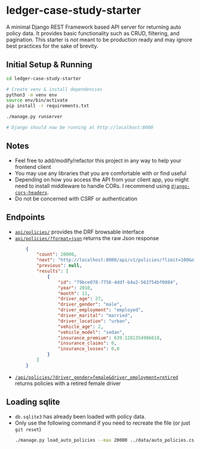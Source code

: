 # ledger-case-study-starter

A minimal Django REST Framework based API server for returning auto policy data. It provides basic functionality such as
CRUD, filtering, and pagination. This starter is _not_ meant to be production ready and may ignore best practices for
the sake of brevity.

## Initial Setup & Running

```bash
cd ledger-case-study-starter

# Create venv & install dependencies
python3 -m venv env
source env/bin/activate
pip install -r requirements.txt

./manage.py runserver

# Django should now be running at http://localhost:8000
```

## Notes

* Feel free to add/modify/refactor this project in any way to help your frontend client
* You may use any libraries that you are comfortable with or find useful
* Depending on how you access the API from your client app, you might need to install middleware to handle CORs. I
  recommend using [`django-cors-headers`](https://pypi.org/project/django-cors-headers/).
* Do not be concerned with CSRF or authentication

## Endpoints

* [`api/policies/`](http://localhost:8000/api/policies/) provides the DRF browsable interface
* [`api/policies/?format=json`](http://localhost:8000/api/policies/?format=json) returns the raw Json response
  ```json 
      {
          "count": 20000,
          "next": "http://localhost:8000/api/v1/policies/?limit=100&offset=100",
          "previous": null,
          "results": [
              {
                  "id": "79bce078-7756-4ddf-b4a2-563754bf0084",
                  "year": 2010,
                  "month": 11,
                  "driver_age": 27,
                  "driver_gender": "male",
                  "driver_employment": "employed",
                  "driver_marital": "married",
                  "driver_location": "urban",
                  "vehicle_age": 2,
                  "vehicle_model": "sedan",
                  "insurance_premium": 639.1281354986618,
                  "insurance_claims": 0,
                  "insurance_losses": 0.0
              }
          ]
      }
  ```
* [`/api/policies/?driver_gender=female&driver_employment=retired`](http://localhost:8000/api/policies/?driver_gender=female&driver_employment=retired) returns policies with a
  retired female driver

## Loading sqlite

* `db.sqlite3` has already been loaded with policy data.
* Only use the following command if you need to recreate the file (or just `git reset`)
    ```bash
    ./manage.py load_auto_policies --max 20000 ../data/auto_policies.csv
    ```